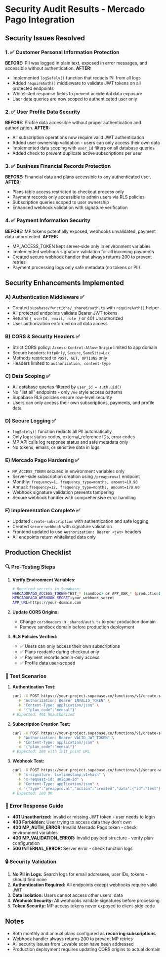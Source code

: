 # Security Audit Results - Mercado Pago Integration

## Security Issues Resolved

### 1. ✅ Customer Personal Information Protection
**BEFORE:** PII was logged in plain text, exposed in error messages, and accessible without authentication.
**AFTER:** 
- Implemented `logSafely()` function that redacts PII from all logs
- Added `requireAuth()` middleware to validate JWT tokens on all protected endpoints
- Whitelisted response fields to prevent accidental data exposure
- User data queries are now scoped to authenticated user only

### 2. ✅ User Profile Data Security  
**BEFORE:** Profile data accessible without proper authentication and authorization.
**AFTER:**
- All subscription operations now require valid JWT authentication
- Added user ownership validation - users can only access their own data
- Implemented data scoping with `user_id` filters on all database queries
- Added check to prevent duplicate active subscriptions per user

### 3. ✅ Business Financial Records Protection
**BEFORE:** Financial data and plans accessible to any authenticated user.
**AFTER:**
- Plans table access restricted to checkout process only
- Payment records only accessible to admin users via RLS policies
- Subscription queries scoped to user ownership
- Enhanced webhook validation with signature verification

### 4. ✅ Payment Information Security
**BEFORE:** MP tokens potentially exposed, webhooks unvalidated, payment data unprotected.
**AFTER:**
- MP_ACCESS_TOKEN kept server-side only in environment variables
- Implemented webhook signature validation for all incoming payments
- Created secure webhook handler that always returns 200 to prevent retries
- Payment processing logs only safe metadata (no tokens or PII)

## Security Enhancements Implemented

### A) Authentication Middleware ✅
- Created `supabase/functions/_shared/auth.ts` with `requireAuth()` helper
- All protected endpoints validate Bearer JWT tokens
- Returns `{ userId, email, role }` or 401 Unauthorized
- User authorization enforced on all data access

### B) CORS & Security Headers ✅
- Strict CORS policy: `Access-Control-Allow-Origin` limited to app domain
- Secure headers: `HttpOnly`, `Secure`, `SameSite=Lax`
- Methods restricted to `POST, GET, OPTIONS` only
- Headers limited to `authorization, content-type`

### C) Data Scoping ✅
- All database queries filtered by `user_id = auth.uid()`
- No "list all" endpoints - only `/me` style access patterns
- Supabase RLS policies ensure row-level security
- Users can only access their own subscriptions, payments, and profile data

### D) Secure Logging ✅
- `logSafely()` function redacts all PII automatically
- Only logs: status codes, external_reference IDs, error codes
- MP API calls log response status and safe metadata only
- No tokens, emails, or sensitive data in logs

### E) Mercado Pago Hardening ✅
- `MP_ACCESS_TOKEN` secured in environment variables only
- Server-side subscription creation using `/preapproval` endpoint
- Monthly: `frequency=1, frequency_type=months, amount=19.90`
- Annual: `frequency=12, frequency_type=months, amount=178.80`
- Webhook signature validation prevents tampering
- Secure webhook handler with comprehensive error handling

### F) Implementation Complete ✅
- Updated `create-subscription` with authentication and safe logging
- Created `secure-webhook` with signature validation
- Frontend updated to use `Authorization: Bearer <jwt>` headers
- All endpoints return whitelisted data only

## Production Checklist

### 🔍 Pre-Testing Steps
1. **Verify Environment Variables:**
   ```bash
   # Required secrets in Supabase:
   MERCADOPAGO_ACCESS_TOKEN=TEST_* (sandbox) or APP_USR_* (production)
   MERCADOPAGO_WEBHOOK_SECRET=your_webhook_secret
   APP_URL=https://your-domain.com
   ```

2. **Update CORS Origins:**
   - Change `corsHeaders` in `_shared/auth.ts` to your production domain
   - Remove sandbox domain before production deployment

3. **RLS Policies Verified:**
   - ✅ Users can only access their own subscriptions
   - ✅ Plans readable during checkout only  
   - ✅ Payment records admin-only access
   - ✅ Profile data user-scoped

### 🧪 Test Scenarios
1. **Authentication Test:**
   ```bash
   curl -X POST https://your-project.supabase.co/functions/v1/create-subscription \
     -H "Authorization: Bearer INVALID_TOKEN" \
     -H "Content-Type: application/json" \
     -d '{"plan_code":"mensal"}'
   # Expected: 401 Unauthorized
   ```

2. **Subscription Creation Test:**
   ```bash
   curl -X POST https://your-project.supabase.co/functions/v1/create-subscription \
     -H "Authorization: Bearer VALID_JWT_TOKEN" \
     -H "Content-Type: application/json" \
     -d '{"plan_code":"mensal"}'
   # Expected: 200 with init_point URL
   ```

3. **Webhook Test:**
   ```bash
   curl -X POST https://your-project.supabase.co/functions/v1/secure-webhook \
     -H "x-signature: ts=timestamp,v1=hash" \
     -H "x-request-id: unique-id" \
     -H "Content-Type: application/json" \
     -d '{"type":"preapproval","action":"created","data":{"id":"test"}}'
   # Expected: 200 OK
   ```

### 🚨 Error Response Guide
- **401 Unauthorized:** Invalid or missing JWT token - user needs to login
- **403 Forbidden:** User trying to access data they don't own
- **400 MP_AUTH_ERROR:** Invalid Mercado Pago token - check environment variables
- **400 MP_VALIDATION_ERROR:** Invalid payload structure - verify plan configuration
- **500 INTERNAL_ERROR:** Server error - check function logs

### 🔒 Security Validation
1. **No PII in Logs:** Search logs for email addresses, user IDs, tokens - should find none
2. **Authentication Required:** All endpoints except webhooks require valid JWT
3. **Data Isolation:** Users cannot access other users' data
4. **Webhook Security:** All webhooks validate signatures before processing
5. **Token Security:** MP access tokens never exposed to client-side code

## Notes
- Both monthly and annual plans configured as **recurring subscriptions**
- Webhook handler always returns 200 to prevent MP retries
- All security issues from Lovable scan have been addressed
- Production deployment requires updating CORS origins to actual domain